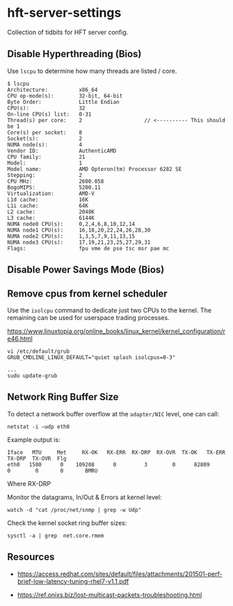 # hft-server-settings

Collection of tidbits for HFT server config.

## Disable Hyperthreading (Bios)

Use `lscpu` to determine how many threads are listed / core.

```
$ lscpu
Architecture:          x86_64
CPU op-mode(s):        32-bit, 64-bit
Byte Order:            Little Endian
CPU(s):                32
On-line CPU(s) list:   0-31
Thread(s) per core:    2                    // <---------- This should be 1
Core(s) per socket:    8
Socket(s):             2
NUMA node(s):          4
Vendor ID:             AuthenticAMD
CPU family:            21
Model:                 1
Model name:            AMD Opteron(tm) Processor 6282 SE
Stepping:              2
CPU MHz:               2600.058
BogoMIPS:              5200.11
Virtualization:        AMD-V
L1d cache:             16K
L1i cache:             64K
L2 cache:              2048K
L3 cache:              6144K
NUMA node0 CPU(s):     0,2,4,6,8,10,12,14
NUMA node1 CPU(s):     16,18,20,22,24,26,28,30
NUMA node2 CPU(s):     1,3,5,7,9,11,13,15
NUMA node3 CPU(s):     17,19,21,23,25,27,29,31
Flags:                 fpu vme de pse tsc msr pae mc
```

## Disable Power Savings Mode (Bios)

## Remove cpus from kernel scheduler

Use the `isolcpu` command to dedicate just two CPUs to the kernel. The remaining can be used for userspace trading processes.

https://www.linuxtopia.org/online_books/linux_kernel/kernel_configuration/re46.html

```
vi /etc/default/grub
GRUB_CMDLINE_LINUX_DEFAULT="quiet splash isolcpus=0-3"

...
sudo update-grub
```

## Network Ring Buffer Size

To detect a network buffer overflow at the `adapter/NIC` level, one can call:

```
netstat -i –udp eth0
```

Example output is:
```
Iface 	MTU 	Met 	RX-OK 	RX-ERR 	RX-DRP 	RX-OVR 	TX-OK 	TX-ERR 	TX-DRP 	TX-OVR 	Flg
eth0   1500 	 0 	  109208 	  0 	    3 	     0   	82809 	   0     	0      	0    	BMRU
```

Where RX-DRP 

Monitor the datagrams, In/Out & Errors at kernel level:

```
watch -d "cat /proc/net/snmp | grep -w Udp"
```

Check the kernel socket ring buffer sizes:

```
sysctl -a | grep  net.core.rmem
```

## Resources

- https://access.redhat.com/sites/default/files/attachments/201501-perf-brief-low-latency-tuning-rhel7-v1.1.pdf

- https://ref.onixs.biz/lost-multicast-packets-troubleshooting.html
